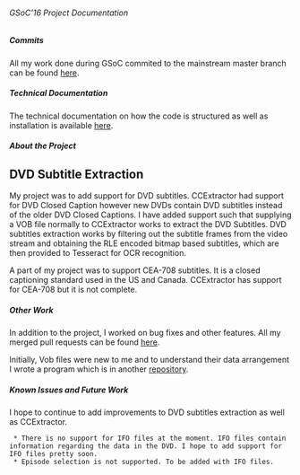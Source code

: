 ###### GSoC\'16 Project Documentation

##### Commits

All my work done during GSoC commited to the mainstream master branch
can be found
[here](https://github.com/CCExtractor/ccextractor/commits/master?author=bigharshrag).

##### Technical Documentation

The technical documentation on how the code is structured as well as
installation is available [
here](http://www.ccextractor.org/doku.php?id=public:gsoc:dvd_subtitles_technical_documentation_gsoc_16).

##### About the Project

DVD Subtitle Extraction
-----------------------

My project was to add support for DVD subtitles. CCExtractor had support
for DVD Closed Caption however new DVDs contain DVD subtitles instead of
the older DVD Closed Captions. I have added support such that supplying
a VOB file normally to CCExtractor works to extract the DVD Subtitles.
DVD subtitles extraction works by filtering out the subtitle frames from
the video stream and obtaining the RLE encoded bitmap based subtitles,
which are then provided to Tesseract for OCR recognition.

A part of my project was to support CEA-708 subtitles. It is a closed
captioning standard used in the US and Canada. CCExtractor has support
for CEA-708 but it is not complete.

##### Other Work

In addition to the project, I worked on bug fixes and other features.
All my merged pull requests can be found
[here](https://github.com/CCExtractor/ccextractor/pulls?q=is%3Apr+author%3Abigharshrag+is%3Aclosed).

Initially, Vob files were new to me and to understand their data
arrangement I wrote a program which is in another
[repository](https://github.com/bigharshrag/DVDSub).

##### Known Issues and Future Work

I hope to continue to add improvements to DVD subtitles extraction as
well as CCExtractor.

` * There is no support for IFO files at the moment. IFO files contain information regarding the data in the DVD. I hope to add support for IFO files pretty soon.`\
` * Episode selection is not supported. To be added with IFO files.`
